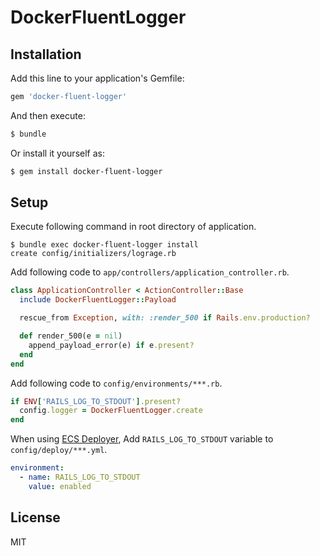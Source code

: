 # DockerFluentLogger

## Installation

Add this line to your application's Gemfile:

```ruby
gem 'docker-fluent-logger'
```

And then execute:

```bash
$ bundle
```

Or install it yourself as:

```bash
$ gem install docker-fluent-logger
```

## Setup

Execute following command in root directory of application.
```
$ bundle exec docker-fluent-logger install
create config/initializers/lograge.rb
```

Add following code to `app/controllers/application_controller.rb`.

```ruby
class ApplicationController < ActionController::Base
  include DockerFluentLogger::Payload

  rescue_from Exception, with: :render_500 if Rails.env.production?

  def render_500(e = nil)
    append_payload_error(e) if e.present?
  end
end
```

Add following code to `config/environments/***.rb`.

```ruby
if ENV['RAILS_LOG_TO_STDOUT'].present?
  config.logger = DockerFluentLogger.create
end
```

When using [ECS Deployer](https://github.com/naomichi-y/ecs_deployer), Add `RAILS_LOG_TO_STDOUT` variable to `config/deploy/***.yml`.

```yaml
environment:
  - name: RAILS_LOG_TO_STDOUT
    value: enabled
```

## License

MIT
